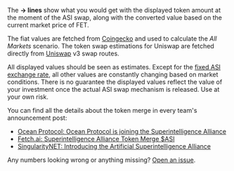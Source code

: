The **→ lines** show what you would get with the displayed token amount at the moment of the ASI swap, along with the converted value based on the current market price of FET.

The fiat values are fetched from [Coingecko](https://coingecko.com) and used to calculate the _All Markets_ scenario. The token swap estimations for Uniswap are fetched directly from [Uniswap](https://uniswap.org) v3 swap routes.

All displayed values should be seen as estimates. Except for the [fixed ASI exchange rate](https://blog.oceanprotocol.com/ocean-protocol-is-joining-the-superintelligence-alliance-767c82693f24#3c8e), all other values are constantly changing based on market conditions. There is no guarantee the displayed values reflect the value of your investment once the actual ASI swap mechanism is released. Use at your own risk.

You can find all the details about the token merge in every team's announcement post:

- [Ocean Protocol: Ocean Protocol is joining the Superintelligence Alliance](https://blog.oceanprotocol.com/ocean-protocol-is-joining-the-superintelligence-alliance-767c82693f24)
- [Fetch.ai: Superintelligence Alliance Token Merge $ASI](https://fetch.ai/blog/superintelligence-alliance-token-merge-asi)
- [SingularityNET: Introducing the Artificial Superintelligence Alliance](https://blog.singularitynet.io/introducing-the-artificial-superintelligence-alliance-40a4dea01e62)

Any numbers looking wrong or anything missing? [Open an issue](https://github.com/kremalicious/asi-calculator/issues).
